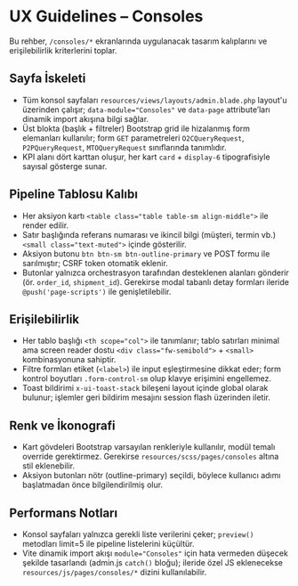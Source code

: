# UX Guidelines – Consoles

Bu rehber, `/consoles/*` ekranlarında uygulanacak tasarım kalıplarını ve erişilebilirlik kriterlerini toplar.

## Sayfa İskeleti

- Tüm konsol sayfaları `resources/views/layouts/admin.blade.php` layout'u üzerinden çalışır; `data-module="Consoles"` ve `data-page` attribute’ları dinamik import akışına bilgi sağlar.
- Üst blokta (başlık + filtreler) Bootstrap grid ile hizalanmış form elemanları kullanılır; form `GET` parametreleri `O2CQueryRequest`, `P2PQueryRequest`, `MTOQueryRequest` sınıflarında tanımlıdır.
- KPI alanı dört karttan oluşur, her kart `card` + `display-6` tipografisiyle sayısal gösterge sunar.

## Pipeline Tablosu Kalıbı

- Her aksiyon kartı `<table class="table table-sm align-middle">` ile render edilir.
- Satır başlığında referans numarası ve ikincil bilgi (müşteri, termin vb.) `<small class="text-muted">` içinde gösterilir.
- Aksiyon butonu `btn btn-sm btn-outline-primary` ve POST formu ile sarılmıştır; CSRF token otomatik eklenir.
- Butonlar yalnızca orchestrasyon tarafından desteklenen alanları gönderir (ör. `order_id`, `shipment_id`). Gerekirse modal tabanlı detay formları ileride `@push('page-scripts')` ile genişletilebilir.

## Erişilebilirlik

- Her tablo başlığı `<th scope="col">` ile tanımlanır; tablo satırları minimal ama screen reader dostu `<div class="fw-semibold">` + `<small>` kombinasyonuna sahiptir.
- Filtre formları etiket (`<label>`) ile input eşleştirmesine dikkat eder; form kontrol boyutları `.form-control-sm` olup klavye erişimini engellemez.
- Toast bildirimi `x-ui-toast-stack` bileşeni layout içinde global olarak bulunur; işlemler geri bildirim mesajını session flash üzerinden iletir.

## Renk ve İkonografi

- Kart gövdeleri Bootstrap varsayılan renkleriyle kullanılır, modül temalı override gerektirmez. Gerekirse `resources/scss/pages/consoles` altına stil eklenebilir.
- Aksiyon butonları nötr (outline-primary) seçildi, böylece kullanıcı adımı başlatmadan önce bilgilendirilmiş olur.

## Performans Notları

- Konsol sayfaları yalnızca gerekli liste verilerini çeker; `preview()` metodları limit=5 ile pipeline listelerini küçültür.
- Vite dinamik import akışı `module="Consoles"` için hata vermeden düşecek şekilde tasarlandı (admin.js `catch()` bloğu); ileride özel JS eklenecekse `resources/js/pages/consoles/*` dizini kullanılabilir.
